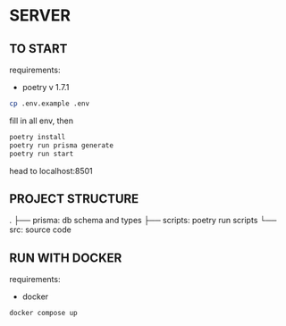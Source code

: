 # SERVER

## TO START

requirements:

- poetry v 1.7.1

```bash
cp .env.example .env
```

fill in all env, then

```bash
poetry install
poetry run prisma generate
poetry run start
```

head to localhost:8501

## PROJECT STRUCTURE

.
├── prisma: db schema and types
├── scripts: poetry run scripts
└── src: source code

## RUN WITH DOCKER

requirements:

- docker

```
docker compose up
```
